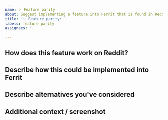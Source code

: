 ```yaml
---
name: ✨ Feature parity
about: Suggest implementing a feature into Ferrit that is found in Reddit.com
title: '✨ Feature parity: '
labels: feature parity
assignees: ''

---
```


## How does this feature work on Reddit?
<!--
  A clear and concise description of what the feature is.
-->

## Describe how this could be implemented into Ferrit
<!--
  A clear and concise description of what you want to happen.
-->

## Describe alternatives you've considered
<!--
  A clear and concise description of any alternative solutions or features you've considered.
-->

## Additional context / screenshot
<!--
  Add any other context or screenshots about the feature parity request here.
-->
